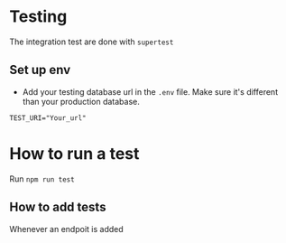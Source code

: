 # Testing

The integration test are done with `supertest`

## Set up env

- Add your testing database url in the `.env` file.
Make sure it's different than your production database.

`TEST_URI="Your_url"`

# How to run a test

Run `npm run test`

## How to add tests

Whenever an endpoit is added

